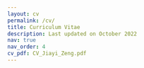 ```yaml
---
layout: cv
permalink: /cv/
title: Curriculum Vitae
description: Last updated on October 2022 
nav: true
nav_order: 4
cv_pdf: CV_Jiayi_Zeng.pdf
---
```

